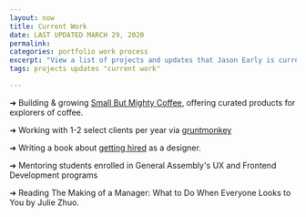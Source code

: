 ```yaml
---
layout: now
title: Current Work
date: LAST UPDATED MARCH 29, 2020
permalink:
categories: portfolio work process
excerpt: "View a list of projects and updates that Jason Early is currently working on. Jason Early is a Digital Product Consultant and Educator."
tags: projects updates "current work"

---
```


<!-- ✗ -->

➜ Building & growing [Small But Mighty Coffee](https://smallbutmighty.coffee), offering curated products for explorers of coffee.

➜ Working with 1-2 select clients per year via [gruntmonkey](https://gruntmonkey.com)

➜ Writing a book about [getting hired](https://jasonearly.com/getting-hired/) as a designer.

➜ Mentoring students enrolled in General Assembly's UX and Frontend Development programs

➜ Reading The Making of a Manager: What to Do When Everyone Looks to You by Julie Zhuo.
